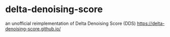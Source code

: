 # delta-denoising-score
an unofficial reimplementation of Delta Denoising Score (DDS) https://delta-denoising-score.github.io/
